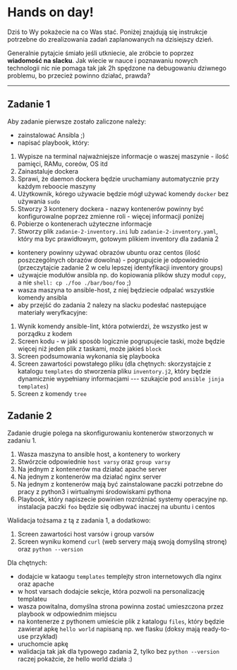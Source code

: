 # Hands on day!

Dziś to Wy pokażecie na co Was stać. Poniżej znajdują się instrukcje potrzebne do zrealizowania zadań zaplanowanych na dzisiejszy dzień.

Generalnie pytajcie śmiało jeśli utkniecie, ale zróbcie to poprzez **wiadomość na slacku**. Jak wiecie w nauce i poznawaniu nowych technologii nic nie pomaga tak jak 2h spędzone na debugowaniu dziwnego problemu, bo przecież powinno działać, prawda?

---

## Zadanie 1

Aby zadanie pierwsze zostało zaliczone należy:

- zainstalować Ansibla ;)
- napisać playbook, który:

1. Wypisze na terminal najważniejsze informacje o waszej maszynie - ilość pamięci, RAMu, coreów, OS itd
1. Zainastaluje dockera
1. Sprawi, że daemon dockera będzie uruchamiany automatycznie przy każdym reboocie maszyny
1. Użytkownik, kórego używacie będzie mógł używać komendy `docker` bez używania `sudo`
1. Stworzy 3 kontenery dockera - nazwy kontenerów powinny być konfigurowalne poprzez zmienne roli - więcej informacji poniżej
1. Pobierze o kontenerach użyteczne informacje
1. Stworzy plik `zadanie-2-inventory.ini` lub `zadanie-2-inventory.yaml`, który ma byc prawidłowym, gotowym plikiem inventory dla zadania 2

- kontenery powinny używać obrazów ubuntu oraz centos (ilość poszczególnych obrazów dowolna) - pogrupujcie je odpowiednio (przeczytajcie zadanie 2 w celu lepszej identyfikacji inventory groups)
- używajcie modułów ansibla np. do kopiowania plików słuzy moduł `copy`, a nie `shell: cp ./foo ./bar/boo/foo` ;)
- wasza maszyna to ansible-host, z niej będziecie odpalać wszystkie komendy ansibla
- aby przejść do zadania 2 nalezy na slacku podesłać nastepujące materiały weryfkacyjne:

1. Wynik komendy ansible-lint, która potwierdzi, że wszystko jest w porządku z kodem
1. Screen kodu - w jaki sposób logicznie pogrupujecie taski, może będzie więcej niż jeden plik z taskami, może jakieś `block`
1. Screen podsumowania wykonania się playbooka
1. Screen zawartości powstałego pliku (dla chętnych: skorzystajcie z katalogu `templates` do stworzenia pliku `inventory.j2`, który będzie dynamicznie wypełniany informacjami --- szukajcie pod `ansible jinja templates`)
1. Screen z komendy `tree`

## Zadanie 2

Zadanie drugie polega na skonfigurowaniu kontenerów stworzonych w zadaniu 1.

1. Wasza maszyna to ansible host, a kontenery to workery
1. Stwórzcie odpowiednie `host varsy` oraz `group varsy`
1. Na jednym z kontenerów ma działać apache server
1. Na jednym z kontenerów ma działać nginx server
1. Na jednym z kontenerów mają być zainstalowane paczki potrzebne do pracy z python3 i wirtualnymi środowiskami pythona
1. Playbook, który napiszecie powinien rozróżniać systemy operacyjne np. instalacja paczki `foo` będzie się odbywać inaczej na ubuntu i centos

Walidacja tożsama z tą z zadania 1, a dodatkowo:

1. Screen zawartości host varsów i group varsów
1. Screen wyniku komend `curl` (web servery mają swoją domyślną stronę) oraz `python --version`

Dla chętnych:

- dodajcie w kataogu `templates` templejty stron internetowych dla nginx oraz apache
- w host varsach dodajcie sekcje, która pozwoli na personalizację templateu
- wasza powitalna, domyślna strona powinna zostać umieszczona przez playbook w odpowiednim miejscu
- na kontenerze z pythonem umieście plik z katalogu `files`, który będzie zawierał apkę `hello world` napisaną np. we flasku (doksy mają ready-to-use przykład)
- uruchomcie apkę
- walidacja tak jak dla typowego zadania 2, tylko bez `python --version` raczej pokażcie, że hello world działa :)
